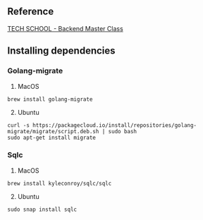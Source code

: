 ## Reference
[TECH SCHOOL - Backend Master Class](https://dev.to/techschoolguru/backend-master-class-go-postgres-kubernetes-aws-3ol)

## Installing dependencies
### Golang-migrate
1. MacOS
```
brew install golang-migrate
```
2. Ubuntu
```
curl -s https://packagecloud.io/install/repositories/golang-migrate/migrate/script.deb.sh | sudo bash
sudo apt-get install migrate
```

### Sqlc
1. MacOS
```
brew install kyleconroy/sqlc/sqlc
```
2. Ubuntu
```
sudo snap install sqlc
```